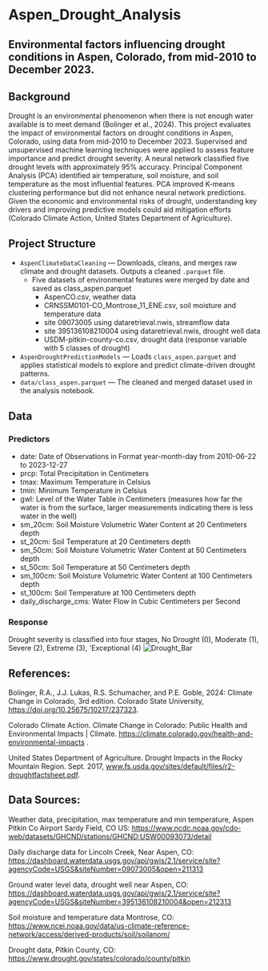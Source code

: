 # Aspen_Drought_Analysis
Environmental factors influencing drought conditions in Aspen, Colorado, from mid-2010 to December 2023.
---

## Background
Drought is an environmental phenomenon when there is not enough water available is to meet demand (Bolinger et al., 2024). This project evaluates the impact of environmental factors on drought conditions in Aspen, Colorado, using data from mid-2010 to December 2023. Supervised and unsupervised machine learning techniques were applied to assess feature importance and predict drought severity. A neural network classified five drought levels with approximately 95% accuracy. Principal Component Analysis (PCA) identified air temperature, soil moisture, and soil temperature as the most influential features. PCA improved K-means clustering performance but did not enhance neural network predictions. Given the economic and environmental risks of drought, understanding key drivers and improving predictive models could aid mitigation efforts (Colorado Climate Action, United States Department of Agriculture).

## Project Structure

- `AspenClimateDataCleaning` — Downloads, cleans, and merges raw climate and drought datasets. Outputs a cleaned `.parquet` file.
  - Five datasets of environmental features were merged by date and saved as class_aspen.parquet
      - AspenCO.csv, weather data
      - CRNSSM0101-CO_Montrose_11_ENE.csv, soil moisture and temperature data 
      - site 09073005 using dataretrieval.nwis, streamflow data
      - site 395136108210004 using dataretrieval.nwis, drought well data
      - USDM-pitkin-county-co.csv, drought data (response variable with 5 classes of drought)
- `AspenDroughtPredictionModels` — Loads `class_aspen.parquet` and applies statistical models to explore and predict climate-driven drought patterns.
- `data/class_aspen.parquet` — The cleaned and merged dataset used in the analysis notebook.

## Data
### Predictors
- date: Date of Observations in Format year-month-day from 2010-06-22 to 2023-12-27
- prcp: Total Precipitation in Centimeters
- tmax: Maximum Temperature in Celsius
- tmin: Minimum Temperature in Celsius
- gwl: Level of the Water Table in Centimeters (measures how far the water is from the surface, larger measurements indicating there is less water in the well)
- sm_20cm: Soil Moisture Volumetric Water Content at 20 Centimeters depth
- st_20cm: Soil Temperature at 20 Centimeters depth
- sm_50cm: Soil Moisture Volumetric Water Content at 50 Centimeters depth
- st_50cm: Soil Temperature at 50 Centimeters depth
- sm_100cm: Soil Moisture Volumetric Water Content at 100 Centimeters depth
- st_100cm: Soil Temperature at 100 Centimeters depth
- daily_discharge_cms: Water Flow in Cubic Centimeters per Second

### Response
Drought severity is classified into four stages, No Drought (0), Moderate (1), Severe (2), Extreme (3), 'Exceptional (4)
![Drought_Bar](https://github.com/user-attachments/assets/649cd6f8-4c86-4529-acdb-8f2fc37802e7)

## References:

Bolinger, R.A., J.J. Lukas, R.S. Schumacher, and P.E. Goble, 2024: Climate Change in Colorado, 3rd edition. Colorado State University, https://doi.org/10.25675/10217/237323.

Colorado Climate Action. Climate Change in Colorado: Public Health and Environmental Impacts | Climate. https://climate.colorado.gov/health-and-environmental-impacts .

United States Department of Agriculture. Drought Impacts in the Rocky Mountain Region. Sept. 2017, www.fs.usda.gov/sites/default/files/r2-droughtfactsheet.pdf.

## Data Sources:

Weather data, precipitation, max temperature and min temperature, Aspen Pitkin Co Airport Sardy Field, CO US:
https://www.ncdc.noaa.gov/cdo-web/datasets/GHCND/stations/GHCND:USW00093073/detail

Daily discharge data for Lincoln Creek, Near Aspen, CO:
https://dashboard.waterdata.usgs.gov/api/gwis/2.1/service/site?agencyCode=USGS&siteNumber=09073005&open=211313

Ground water level data, drought well near Aspen, CO:
https://dashboard.waterdata.usgs.gov/api/gwis/2.1/service/site?agencyCode=USGS&siteNumber=395136108210004&open=212313

Soil moisture and temperature data Montrose, CO: 
https://www.ncei.noaa.gov/data/us-climate-reference-network/access/derived-products/soil/soilanom/

Drought data, Pitkin County, CO:
https://www.drought.gov/states/colorado/county/pitkin




